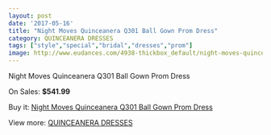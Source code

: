 ```yaml
---
layout: post
date: '2017-05-16'
title: "Night Moves Quinceanera Q301 Ball Gown Prom Dress"
category: QUINCEANERA DRESSES
tags: ["style","special","bridal","dresses","prom"]
image: http://www.eudances.com/4938-thickbox_default/night-moves-quinceanera-q301-ball-gown-prom-dress.jpg
---
```

Night Moves Quinceanera Q301 Ball Gown Prom Dress

On Sales: **$541.99**
<a href="https://www.eudances.com/en/quinceanera-dresses/1663-night-moves-quinceanera-q301-ball-gown-prom-dress.html"><amp-img layout="responsive" width="600" height="600" src="//www.eudances.com/4938-thickbox_default/night-moves-quinceanera-q301-ball-gown-prom-dress.jpg" alt="Night Moves Quinceanera Q301 Ball Gown Prom Dress 0" /></a>
<a href="https://www.eudances.com/en/quinceanera-dresses/1663-night-moves-quinceanera-q301-ball-gown-prom-dress.html"><amp-img layout="responsive" width="600" height="600" src="//www.eudances.com/4940-thickbox_default/night-moves-quinceanera-q301-ball-gown-prom-dress.jpg" alt="Night Moves Quinceanera Q301 Ball Gown Prom Dress 1" /></a>
<a href="https://www.eudances.com/en/quinceanera-dresses/1663-night-moves-quinceanera-q301-ball-gown-prom-dress.html"><amp-img layout="responsive" width="600" height="600" src="//www.eudances.com/4939-thickbox_default/night-moves-quinceanera-q301-ball-gown-prom-dress.jpg" alt="Night Moves Quinceanera Q301 Ball Gown Prom Dress 2" /></a>

Buy it: [Night Moves Quinceanera Q301 Ball Gown Prom Dress](https://www.eudances.com/en/quinceanera-dresses/1663-night-moves-quinceanera-q301-ball-gown-prom-dress.html "Night Moves Quinceanera Q301 Ball Gown Prom Dress")

View more: [QUINCEANERA DRESSES](https://www.eudances.com/en/17-quinceanera-dresses "QUINCEANERA DRESSES")